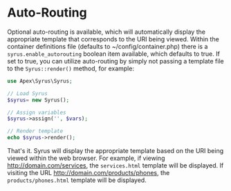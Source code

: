 
# Auto-Routing

Optional auto-routing is available, which will automatically display the appropriate template that corresponds to the URI being viewed.  Within the container definitions file (defaults to ~/config/container.php) there is a `syrus.enable_autorouting` boolean item available, which defaults to true.  If set to true, you can utilize auto-routing by simply not passing a template file to the `Syrus::render()` method, for example:

~~~php
use Apex\Syrus\Syrus;

// Load Syrus
$syrus= new Syrus();

// Assign variables
$syrus->assign('', $vars);

// Render template
echo $syrus->render();
~~~

That's it.  Syrus will display the appropriate template based on the URI being viewed within the web browser.  For example, if viewing http://domain.com/services, the `services.html` template will be displayed.  If visiting the URL http://domain.com/products/phones, the `products/phones.html` template will be displayed.



